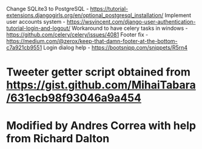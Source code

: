 Change SQLite3 to PostgreSQL - https://tutorial-extensions.djangogirls.org/en/optional_postgresql_installation/
Implement user accounts system - https://wsvincent.com/django-user-authentication-tutorial-login-and-logout/
Workaround to have celery tasks in windows - https://github.com/celery/celery/issues/4081
Footer fix - https://medium.com/@zerox/keep-that-damn-footer-at-the-bottom-c7a921cb9551
Login dialog help - https://bootsnipp.com/snippets/R5rn4
# Tweeter getter script obtained from https://gist.github.com/MihaiTabara/631ecb98f93046a9a454
# Modified by Andres Correa with help from Richard Dalton